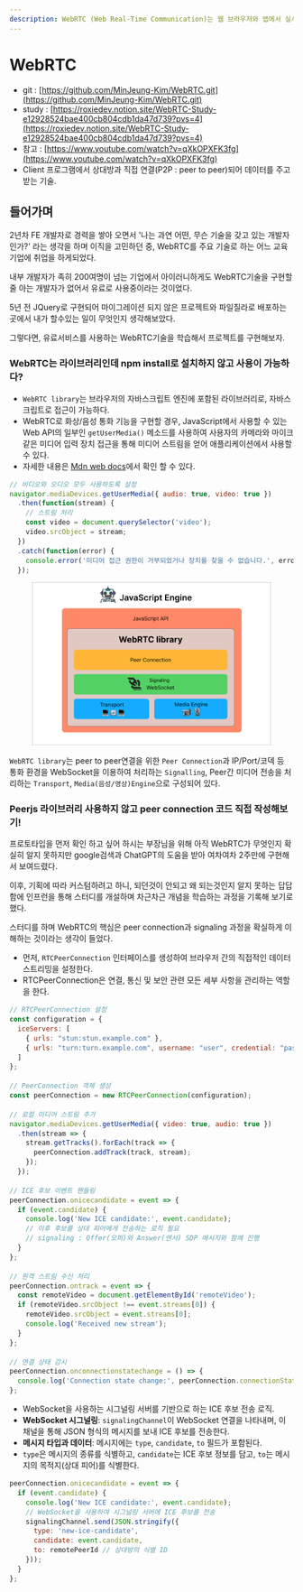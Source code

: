 ```yaml
---
description: WebRTC (Web Real-Time Communication)는 웹 브라우저와 앱에서 실시간 통신을 가능하게 하는 기술입니다.
---
```


# WebRTC

* git : [https://github.com/MinJeung-Kim/WebRTC.git](https://github.com/MinJeung-Kim/WebRTC.git)
* study : [https://roxiedev.notion.site/WebRTC-Study-e12928524bae400cb804cdb1da47d739?pvs=4](https://roxiedev.notion.site/WebRTC-Study-e12928524bae400cb804cdb1da47d739?pvs=4)
* 참고 : [https://www.youtube.com/watch?v=qXkOPXFK3fg](https://www.youtube.com/watch?v=qXkOPXFK3fg)
* Client 프로그램에서 상대방과 직접 연결(P2P : peer to peer)되어 데이터를 주고받는 기술.

## 들어가며

2년차  FE 개발자로 경력을 쌓아 오면서 '나는 과연 어떤, 무슨 기술을 갖고 있는 개발자인가?' 라는 생각을 하며 이직을 고민하던 중, WebRTC를 주요 기술로 하는 어느 교육기업에 취업을 하게되었다.

내부 개발자가 족히 200여명이 넘는 기업에서 아이러니하게도 WebRTC기술을 구현할 줄 아는 개발자가 없어서 유료로 사용중이라는 것이었다.

5년 전 JQuery로 구현되어 마이그레이션 되지 않은 프로젝트와 파일질라로 배포하는 곳에서 내가 할수있는 일이 무엇인지 생각해보았다.

그렇다면, 유료서비스를 사용하는 WebRTC기술을 학습해서 프로젝트를 구현해보자.



### &#x20;WebRTC는 라이브러리인데 npm install로 설치하지 않고 사용이 가능하다?

* `WebRTC library`는 브라우저의 자바스크립트 엔진에 포함된 라이브러리로, 자바스크립트로 접근이 가능하다.
* WebRTC로 화상/음성 통화 기능을 구현할 경우, JavaScript에서 사용할 수 있는 Web API의 일부인 `getUserMedia()` 메소드를 사용하여 사용자의 카메라와 마이크 같은 미디어 입력 장치 접근을 통해 미디어 스트림을 얻어 애플리케이션에서 사용할 수 있다.
* 자세한 내용은 [Mdn web docs](https://developer.mozilla.org/en-US/docs/Web/API/MediaDevices/getUserMedia)에서 확인 할 수 있다.

```javascript
// 비디오와 오디오 모두 사용하도록 설정
navigator.mediaDevices.getUserMedia({ audio: true, video: true })
  .then(function(stream) {
    // 스트림 처리
    const video = document.querySelector('video');
    video.srcObject = stream;
  })
  .catch(function(error) {
    console.error('미디어 접근 권한이 거부되었거나 장치를 찾을 수 없습니다.', error);
  });
```

<figure><img src="../.gitbook/assets/Group 237549 (1).png" alt=""><figcaption></figcaption></figure>

`WebRTC library`는 peer to peer연결을 위한 `Peer Connection`과 IP/Port/코덱 등 통화 환경을 WebSocket을 이용하여 처리하는 `Signalling`, Peer간 미디어 전송을 처리하는 `Transport`, `Media(음성/영상)Engine`으로 구성되어 있다.

### Peerjs 라이브러리 사용하지 않고 peer connection 코드 직접 작성해보기!

프로토타입을 먼저 확인 하고 싶어 하시는 부장님을 위해 아직  WebRTC가 무엇인지 확실히 알지 못하지만 google검색과 ChatGPT의 도움을 받아 여차여차 2주만에 구현해서 보여드렸다.

이후, 기획에 따라 커스텀하려고 하니, 되던것이 안되고 왜 되는것인지 알지 못하는 답답함에 인프런을 통해 스터디를 개설하며 차근차근 개념을 학습하는 과정을 기록해 보기로 했다.

스터디를 하며 WebRTC의 핵심은 peer connection과 signaling 과정을 확실하게 이해하는 것이라는 생각이 들었다.

* 먼저, `RTCPeerConnection` 인터페이스를 생성하여 브라우저 간의 직접적인 데이터 스트리밍을 설정한다.
* &#x20;RTCPeerConnection은 연결, 통신 및 보안 관련 모든 세부 사항을 관리하는 역할을 한다.

```javascript
// RTCPeerConnection 설정
const configuration = {
  iceServers: [
    { urls: "stun:stun.example.com" },
    { urls: "turn:turn.example.com", username: "user", credential: "pass" }
  ]
};

// PeerConnection 객체 생성
const peerConnection = new RTCPeerConnection(configuration);

// 로컬 미디어 스트림 추가
navigator.mediaDevices.getUserMedia({ video: true, audio: true })
  .then(stream => {
    stream.getTracks().forEach(track => {
      peerConnection.addTrack(track, stream);
    });
  });

// ICE 후보 이벤트 핸들링
peerConnection.onicecandidate = event => {
  if (event.candidate) {
    console.log('New ICE candidate:', event.candidate);
    // 이후 후보를 상대 피어에게 전송하는 로직 필요
    // signaling : Offer(오퍼)와 Answer(앤서) SDP 메시지와 함께 진행
  }
};

// 원격 스트림 수신 처리
peerConnection.ontrack = event => {
  const remoteVideo = document.getElementById('remoteVideo');
  if (remoteVideo.srcObject !== event.streams[0]) {
    remoteVideo.srcObject = event.streams[0];
    console.log('Received new stream');
  }
};

// 연결 상태 감시
peerConnection.onconnectionstatechange = () => {
  console.log('Connection state change:', peerConnection.connectionState);
};
```

* WebSocket을 사용하는 시그널링 서버를 기반으로 하는 ICE 후보 전송 로직.
* **WebSocket 시그널링**:  `signalingChannel`이 WebSocket 연결을 나타내며, 이 채널을 통해 JSON 형식의 메시지를 보내 ICE 후보를 전송한다.
* **메시지 타입과 데이터**: 메시지에는 `type`, `candidate`,  `to` 필드가 포함된다.&#x20;
* `type`은 메시지의 종류를 식별하고, `candidate`는 ICE 후보 정보를 담고, `to`는 메시지의 목적지(상대 피어)를 식별한다.

```javascript
peerConnection.onicecandidate = event => {
  if (event.candidate) {
    console.log('New ICE candidate:', event.candidate);
    // WebSocket을 사용하여 시그널링 서버에 ICE 후보를 전송
    signalingChannel.send(JSON.stringify({
      type: 'new-ice-candidate',
      candidate: event.candidate,
      to: remotePeerId // 상대방의 식별 ID
    }));
  }
};
```
